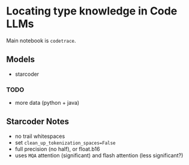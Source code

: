 # Locating type knowledge in Code LLMs

Main notebook is `codetrace`. 

## Models

- starcoder

### TODO

- more data (python + java)

## Starcoder Notes

- no trail whitespaces
- set `clean_up_tokenization_spaces=False`
- full precision (no half), or float.b16
- uses `MQA` attention (significant) and flash attention (less significant?)

